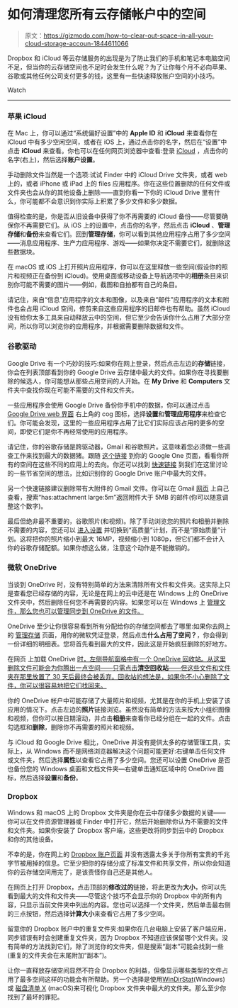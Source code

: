 # 如何清理您所有云存储帐户中的空间

> 原文：<https://gizmodo.com/how-to-clear-out-space-in-all-your-cloud-storage-accoun-1844611066>

Dropbox 和 iCloud 等云存储服务的出现是为了防止我们的手机和笔记本电脑空间不足，但当你的云存储空间也不足时会发生什么呢？为了让你每个月不必向苹果、谷歌或其他任何公司支付更多的钱，这里有一些快速释放账户空间的小技巧。

Watch

* * *

### **苹果 iCloud**

在 Mac 上，你可以通过“系统偏好设置”中的 **Apple ID** 和 **iCloud** 来查看你在 iCloud 中有多少空闲空间，或者在 iOS 上，通过点击你的名字，然后在“设置”中点击 **iCloud** 来查看。你也可以在任何网页浏览器中查看:登录 [iCloud](https://www.icloud.com/) ，点击你的名字(右上)，然后选择**账户设置**。

手动删除文件当然是一个选项:试试 Finder 中的 iCloud Drive 文件夹，或者 web 上的，或者 iPhone 或 iPad 上的 files 应用程序。你在这些位置删除的任何文件或文件夹也会从你的其他设备上删除——直到你看一下你的 iCloud Drive 里有什么，你可能都不会意识到你实际上积累了多少文件和多少数据。

值得检查的是，你是否从旧设备中获得了你不再需要的 iCloud 备份——尽管要确保你不再需要它们。从 iOS 上的设置中，点击你的名字，然后点击 **iCloud** 、**管理存储**和**备份**来查看它们。回到**管理存储**，你可以看到其他应用程序占用了多少空间——消息应用程序、生产力应用程序、游戏——如果你决定不需要它们，就删除这些数据块。

在 macOS 或 iOS 上打开照片应用程序，你可以在这里释放一些空间(假设你的照片和视频正在备份到 iCloud)。使用桌面或移动设备上导航选项中的**相册**条目来识别你可能不需要的图片——例如，截图和自拍都有自己的条目。

请记住，来自“信息”应用程序的文本和图像，以及来自“邮件”应用程序的文本和附件也会占用 iCloud 空间，修剪来自这些应用程序的旧邮件也有帮助。虽然 iCloud 没有给你太多工具来自动释放云中的空间，但它至少会告诉你什么占用了大部分空间，所以你可以浏览你的应用程序，并根据需要删除数据和文件。

### **谷歌驱动**

Google Drive 有一个巧妙的技巧:如果你在网上登录，然后点击左边的**存储**链接，你会在列表顶部看到你的 Google Drive 云存储中最大的文件。如果你在寻找要删除的候选人，你可能想从那些占用空间的人开始。在 **My Drive** 和 **Computers** 文件夹中查找你现在可能不需要的文件和文件夹。

一些应用程序会使用 Google Drive 备份你手机中的数据，你可以通过点击 [Google Drive web 界面](https://drive.google.com/) 右上角的 cog 图标，选择**设置**和**管理应用程序**来检查它们。你可能会发现，这里的一些应用程序占用了比它们实际应该占用的更多的空间，即使它们是你不再经常使用的应用程序。

请记住，你的谷歌存储是跨驱动器，Gmail 和谷歌照片。这意味着您必须做一些调查工作来找到最大的数据猪。跟随 [这个链接](https://one.google.com/storage) 到你的 Google One 页面，看看你所有的空间在这些不同的应用上的去向。你还可以找到 [快速链接](https://one.google.com/storage/management) 到我们在这里讨论的一些节省空间的想法，比如识别你的 Google Drive 账户中最大的文件。

另一个快速链接建议删除带有大附件的 Gmail 文件。你可以在 Gmail [网页](https://mail.google.com/) 上自己查看，搜索“has:attachment large:5m”返回附件大于 5MB 的邮件(你可以随意调整这个数字)。

最后但绝非最不重要的，谷歌照片(和视频)。除了手动浏览您的照片和相册并删除不需要的内容，您还可以 [进入设置](https://photos.google.com/settings) 并切换到“高质量”计划，而不是“原始质量”计划。这将把你的照片缩小到最大 16MP，视频缩小到 1080p，但它们都不会计入你的谷歌存储配额。如果你想这么做，注意这个动作是不能撤销的。

### **微软 OneDrive**

当谈到 OneDrive 时，没有特别简单的方法来清除所有文件和文件夹。这实际上只是查看您已经存储的内容，无论是在网上的云中还是在 Windows 上的 OneDrive 文件夹中，然后删除任何您不再需要的内容。如果您可以在 Windows 上 [管理文件，那么您也可以管理同步到 OneDrive 的文件。](https://gizmodo.com/20-slick-tips-and-tricks-for-keeping-your-windows-machi-1826790443) 

OneDrive 至少让你很容易看到所有分配给你的存储空间都去了哪里:如果你去网上的 [管理存储](https://onedrive.live.com/?v=managestorage) 页面，用你的微软凭证登录，然后点击**什么占用了空间？**，你会得到一份详细的明细表。您将首先看到最大的文件，因此这是开始疯狂删除的好地方。

在网页 上加载 OneDrive [时，左侧导航窗格中有一个 OneDrive 回收站。从这里删除文件可能会为你腾出一点空间——只需点击**清空回收站**——但这些文件和文件夹在那里放置了 30 天后最终会被丢弃。回收站的想法是，如果你不小心删除了文件，你可以很容易地把它们找回来。](https://onedrive.live.com/)

你的 OneDrive 帐户中可能存储了大量照片和视频，尤其是在你的手机上安装了该应用的情况下。点击左边的**照片**链接浏览。虽然没有简单的方法来按大小组织图像和视频，但你可以按日期滚动，并点击**相册**来查看你已经分组在一起的文件。点击勾选框和**删除**，删除你不再需要的照片和视频。

与 iCloud 和 Google Drive 相比，OneDrive 并没有提供太多的存储管理工具，实际上，从 Windows 而不是网络浏览器解决这个问题可能更好:右键单击任何文件或文件夹，然后选择**属性**以查看它占用了多少空间。您还可以设置 OneDrive 是否也备份您的 Windows 桌面和文档文件夹—右键单击通知区域中的 OneDrive 图标，然后选择**设置**和**备份**。

### **Dropbox**

Windows 和 macOS 上的 Dropbox 文件夹是你在云中存储多少数据的关键——你可以在文件资源管理器或 Finder 中打开它，然后开始删除你认为不需要的文件和文件夹。如果你安装了 Dropbox 客户端，这些更改将同步到云中的 Dropbox 和你的其他设备。

不幸的是，你在网上的 [Dropbox 账户页面](https://www.dropbox.com/account/plan) 并没有透露太多关于你所有宝贵的千兆字节被用掉的信息。它至少把你的存储分成了标准文件和共享文件，所以你会知道你的云存储空间用完了，是该责怪你自己还是其他人。

在网页上打开 Dropbox，点击顶部的**修改过的**链接，将此更改为**大小**，你可以先看到最大的文件和文件夹——尽管这个技巧不会显示你的 Dropbox 中的所有内容，只显示当前文件夹中列出的内容。您也可以选择一个文件夹，然后单击最右侧的三点按钮，然后选择**计算大小**来查看它占用了多少空间。

留意你的 Dropbox 账户中的重复文件夹:如果你在几台电脑上安装了客户端应用，同步错误有时会创建重复文件夹，因为 Dropbox 不知道应该保留哪个文件夹。没有简单的方法找到它们，除了浏览你的文件夹，但是搜索“副本”可能会找到一些(重复的文件夹会在末尾附加“副本”)。

让你一直释放存储空间显然不符合 Dropbox 的利益，但像显示哪些类型的文件占用了最多空间这样的功能会有所帮助。另一个选择是使用[WinDirStat](https://windirstat.net/)(Windows)或 [磁盘清单 X](http://www.derlien.com/) (macOS)来可视化 Dropbox 文件夹中最大的文件夹。那么至少你找到了最坏的罪犯。